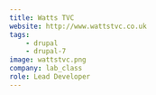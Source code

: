 ```yaml
---
title: Watts TVC
website: http://www.wattstvc.co.uk
tags:
    - drupal
    - drupal-7
image: wattstvc.png
company: lab_class
role: Lead Developer
---
```

